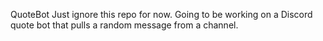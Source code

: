QuoteBot
Just ignore this repo for now.
Going to be working on a Discord quote bot that pulls a random message from a channel.